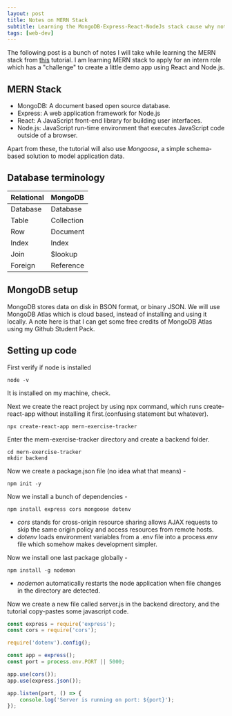 ```yaml
---
layout: post
title: Notes on MERN Stack
subtitle: Learning the MongoDB-Express-React-NodeJs stack cause why not.
tags: [web-dev]
---
```


The following post is a bunch of notes I will take while learning the MERN stack from [this](https://youtu.be/7CqJlxBYj-M) tutorial. I am learning MERN stack to
apply for an intern role which has a "challenge" to create a little demo app using React and Node.js.

## MERN Stack

- MongoDB: A document based open source database.
- Express: A web application framework for Node.js
- React: A JavaScript front-end library for building user interfaces.
- Node.js: JavaScript run-time environment that executes JavaScript code outside of a browser.

Apart from these, the tutorial will also use *Mongoose*, a simple schema-based solution to model application data.

## Database terminology

| Relational | MongoDB |
| :-------- | :----- |
| Database | Database |
| Table | Collection |
| Row | Document |
| Index | Index |
| Join | $lookup |
| Foreign | Reference |


## MongoDB setup

MongoDB stores data on disk in BSON format, or binary JSON. We will use MongoDB Atlas which is cloud based, instead of installing and using it locally.
A note here is that I can get some free credits of MongoDB Atlas using my Github Student Pack.

## Setting up code

First verify if node is installed

~~~
node -v
~~~

It is installed on my machine, check.

Next we create the react project by using npx command, which runs create-react-app without installing it first.(confusing statement but whatever).

~~~
npx create-react-app mern-exercise-tracker
~~~

Enter the mern-exercise-tracker directory and create a backend folder.

~~~
cd mern-exercise-tracker
mkdir backend
~~~

Now we create a package.json file (no idea what that means) -

~~~
npm init -y 
~~~

Now we install a bunch of dependencies -

~~~
npm install express cors mongoose dotenv
~~~

- *cors* stands for cross-origin resource sharing allows AJAX requests to skip the same origin policy and access resources from remote hosts.
- *dotenv* loads environment variables from a .env file into a process.env file which somehow makes development simpler.

Now we install one last package globally -

~~~
npm install -g nodemon
~~~

- *nodemon* automatically restarts the node application when file changes in the directory are detected.

Now we create a new file called server.js in the backend directory, and the tutorial copy-pastes some javascript code.


```javascript
const express = require('express');
const cors = require('cors');

require('dotenv').config();

const app = express();
const port = process.env.PORT || 5000;

app.use(cors());
app.use(express.json());

app.listen(port, () => {
    console.log('Server is running on port: ${port}');
});
```